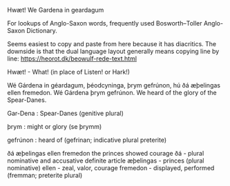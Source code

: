 Hwæt! We Gardena in geardagum

For lookups of Anglo-Saxon words, frequently used Bosworth–Toller Anglo-Saxon Dictionary.

Seems easiest to copy and paste from here because it has diacritics.  The downside is that the dual language layout generally means copying line by line: https://heorot.dk/beowulf-rede-text.html

Hwæt! - What! (in place of Listen! or Hark!)

Wé Gárdena in géardagum, þéodcyninga, þrym gefrúnon, hú ðá æþelingas ellen fremedon.
Wé Gárdena þrym gefrúnon.
We heard of the glory of the Spear-Danes.

Gar-Dena
: Spear-Danes (genitive plural)

þrym
: might or glory (se þrymm)

gefrúnon
: heard of (gefrinan; indicative plural preterite)

ðá æþelingas ellen fremedon
the princes showed courage
ðá - plural nominative and accusative definite article
æþelingas - princes (plural nominative)
ellen - zeal, valor, courage
fremedon - displayed, performed (fremman; preterite plural)
